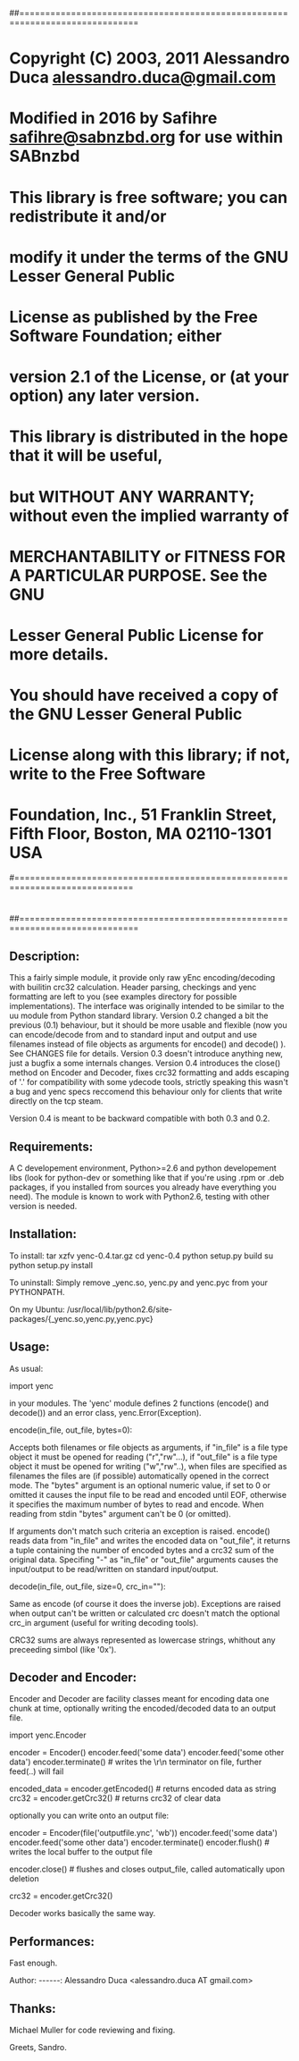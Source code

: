 ##=============================================================================
 #
 # Copyright (C) 2003, 2011 Alessandro Duca <alessandro.duca@gmail.com>
 # Modified in 2016 by Safihre <safihre@sabnzbd.org> for use within SABnzbd 
 #
 # This library is free software; you can redistribute it and/or
 # modify it under the terms of the GNU Lesser General Public
 # License as published by the Free Software Foundation; either
 # version 2.1 of the License, or (at your option) any later version.
 #
 # This library is distributed in the hope that it will be useful,
 # but WITHOUT ANY WARRANTY; without even the implied warranty of
 # MERCHANTABILITY or FITNESS FOR A PARTICULAR PURPOSE.  See the GNU
 # Lesser General Public License for more details.
 #
 # You should have received a copy of the GNU Lesser General Public
 # License along with this library; if not, write to the Free Software
 # Foundation, Inc., 51 Franklin Street, Fifth Floor, Boston, MA  02110-1301  USA
 #=============================================================================
 # 
##=============================================================================

Description:
-----------
This a fairly simple module, it provide only raw yEnc encoding/decoding with
builitin crc32 calculation.
Header parsing, checkings and yenc formatting are left to you (see examples 
directory for possible implementations). The interface was originally intended 
to be similar to the uu module from Python standard library.
Version 0.2 changed a bit the previous (0.1)  behaviour, but it should be
more usable and flexible (now you can encode/decode from and to standard
input and output and use filenames instead of file objects as arguments
for encode() and decode() ). See CHANGES file for details.
Version 0.3 doesn't introduce anything new, just a bugfix a some internals
changes.
Version 0.4 introduces the close() method on Encoder and Decoder, fixes
crc32 formatting and adds escaping of '.' for compatibility with some ydecode 
tools, strictly speaking this wasn't a bug and yenc specs reccomend this
behaviour only for clients that write directly on the tcp steam. 

Version 0.4 is meant to be backward compatible with both 0.3 and 0.2.


Requirements:
------------
A C developement environment, Python>=2.6 and python developement libs (look for 
python-dev or something like that if you're using .rpm or .deb packages, if you 
installed from sources you already have everything you need).
The module is known to work with Python2.6, testing with other version is needed.


Installation:
------------
To install:
tar xzfv yenc-0.4.tar.gz
cd yenc-0.4
python setup.py build
su
python setup.py install

To uninstall:
Simply remove _yenc.so, yenc.py and yenc.pyc from your PYTHONPATH.

On my Ubuntu:
/usr/local/lib/python2.6/site-packages/{_yenc.so,yenc.py,yenc.pyc} 


Usage:
-----
As usual:

import yenc

in your modules. The 'yenc' module defines 2 functions (encode() and decode())
and an error class, yenc.Error(Exception). 


encode(in_file, out_file, bytes=0):

Accepts both filenames or file objects as arguments, if "in_file" is a file
type object it must be opened for reading ("r","rw"...), if "out_file"  is a
file type object it must be opened for writing ("w","rw"..), when files are 
specified as filenames the files are (if possible) automatically opened in the
correct mode.
The "bytes" argument is an optional numeric value, if set to 0 or omitted it
causes the input file to be read and encoded until EOF, otherwise it specifies
the maximum number of bytes to read and encode.
When reading from stdin "bytes" argument can't be 0 (or omitted).

If arguments don't match such criteria an exception is raised. encode() reads 
data from "in_file" and writes the encoded data on "out_file", it returns a 
tuple containing the number of encoded bytes and a crc32 sum of the original 
data.
Specifing "-" as "in_file" or "out_file" arguments causes the input/output to
be read/written on standard input/output.


decode(in_file, out_file, size=0, crc_in=""):

Same as encode (of course it does the inverse job). Exceptions are raised when
output can't be written or calculated crc doesn't match the optional crc_in 
argument (useful for writing decoding tools).

CRC32 sums are always represented as lowercase strings, whithout any
preceeding simbol (like '0x').


Decoder and Encoder:
-------------------

Encoder and Decoder are facility classes meant for encoding data one chunk at time,
optionally writing the encoded/decoded data to an output file.

import yenc.Encoder

encoder = Encoder()
encoder.feed('some data')
encoder.feed('some other data')
encoder.terminate() # writes the \r\n terminator on file, further feed(..) will fail

encoded_data = encoder.getEncoded() # returns encoded data as string
crc32 = encoder.getCrc32() # returns crc32 of clear data


optionally you can write onto an output file:

encoder = Encoder(file('outputfile.ync', 'wb'))
encoder.feed('some data')
encoder.feed('some other data')
encoder.terminate()
encoder.flush() # writes the local buffer to the output file

encoder.close() # flushes and closes output_file, called automatically upon deletion

crc32 = encoder.getCrc32()

Decoder works basically the same way.


Performances:
------------
Fast enough.


Author:
------:
Alessandro Duca <alessandro.duca AT gmail.com>


Thanks:
------
Michael Muller <mmuller AT endunden.com> for code reviewing and fixing.


Greets, Sandro.

